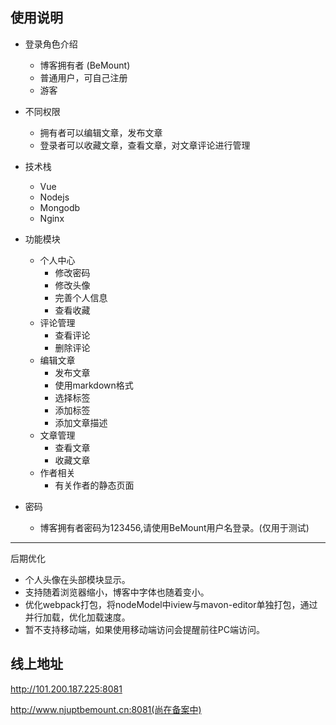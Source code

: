 
## 使用说明
- 登录角色介绍
   -  博客拥有者 (BeMount) 
   -  普通用户，可自己注册
   -  游客
- 不同权限
   - 拥有者可以编辑文章，发布文章
   - 登录者可以收藏文章，查看文章，对文章评论进行管理
- 技术栈
   - Vue
   - Nodejs
   - Mongodb
   - Nginx
- 功能模块
   - 个人中心 
      - 修改密码
      - 修改头像
      - 完善个人信息
      - 查看收藏
   - 评论管理
      - 查看评论
      - 删除评论
   - 编辑文章
      - 发布文章
      - 使用markdown格式
      - 选择标签
      - 添加标签
      - 添加文章描述
   - 文章管理
      - 查看文章
      - 收藏文章
   - 作者相关
      - 有关作者的静态页面
  
- 密码
  - 博客拥有者密码为123456,请使用BeMount用户名登录。(仅用于测试)

---- 
后期优化
- 个人头像在头部模块显示。
- 支持随着浏览器缩小，博客中字体也随着变小。
- 优化webpack打包，将nodeModel中iview与mavon-editor单独打包，通过并行加载，优化加载速度。
- 暂不支持移动端，如果使用移动端访问会提醒前往PC端访问。
## 线上地址

http://101.200.187.225:8081 

http://www.njuptbemount.cn:8081(尚在备案中)

